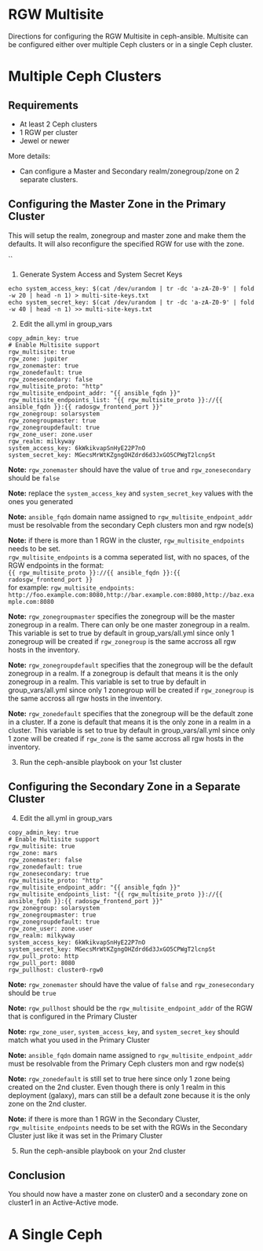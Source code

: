RGW Multisite
=============

Directions for configuring the RGW Multisite in ceph-ansible. Multisite can be configured either over multiple Ceph clusters or in a single Ceph cluster.

# Multiple Ceph Clusters

## Requirements

* At least 2 Ceph clusters
* 1 RGW per cluster
* Jewel or newer

More details:

* Can configure a Master and Secondary realm/zonegroup/zone on 2 separate clusters.

## Configuring the Master Zone in the Primary Cluster

This will setup the realm, zonegroup and master zone and make them the defaults.  It will also reconfigure the specified RGW for use with the zone.

``
1. Generate System Access and System Secret Keys

```
echo system_access_key: $(cat /dev/urandom | tr -dc 'a-zA-Z0-9' | fold -w 20 | head -n 1) > multi-site-keys.txt
echo system_secret_key: $(cat /dev/urandom | tr -dc 'a-zA-Z0-9' | fold -w 40 | head -n 1) >> multi-site-keys.txt
```
2. Edit the all.yml in group_vars

```
copy_admin_key: true
# Enable Multisite support
rgw_multisite: true
rgw_zone: jupiter
rgw_zonemaster: true
rgw_zonedefault: true
rgw_zonesecondary: false
rgw_multisite_proto: "http"
rgw_multisite_endpoint_addr: "{{ ansible_fqdn }}"
rgw_multisite_endpoints_list: "{{ rgw_multisite_proto }}://{{ ansible_fqdn }}:{{ radosgw_frontend_port }}"
rgw_zonegroup: solarsystem
rgw_zonegroupmaster: true
rgw_zonegroupdefault: true
rgw_zone_user: zone.user
rgw_realm: milkyway
system_access_key: 6kWkikvapSnHyE22P7nO
system_secret_key: MGecsMrWtKZgngOHZdrd6d3JxGO5CPWgT2lcnpSt
```

**Note:** `rgw_zonemaster` should have the value of `true` and `rgw_zonesecondary` should be `false`

**Note:** replace the `system_access_key` and `system_secret_key` values with the ones you generated

**Note:** `ansible_fqdn` domain name assigned to `rgw_multisite_endpoint_addr` must be resolvable from the secondary Ceph clusters mon and rgw node(s)

**Note:** if there is more than 1 RGW in the cluster, `rgw_multisite_endpoints` needs to be set.<br/>
`rgw_multisite_endpoints` is a comma seperated list, with no spaces, of the RGW endpoints in the format:<br/>
`{{ rgw_multisite_proto }}://{{ ansible_fqdn }}:{{ radosgw_frontend_port }}`<br/>
for example: `rgw_multisite_endpoints: http://foo.example.com:8080,http://bar.example.com:8080,http://baz.example.com:8080`

**Note:** `rgw_zonegroupmaster` specifies the zonegroup will be the master zonegroup in a realm. There can only be one master zonegroup in a realm. This variable is set to true by default in group_vars/all.yml since only 1 zonegroup will be created if `rgw_zonegroup` is the same accross all rgw hosts in the inventory.

**Note:** `rgw_zonegroupdefault` specifies that the zonegroup will be the default zonegroup in a realm. If a zonegroup is default that means it is the only zonegroup in a realm. This variable is set to true by default in group_vars/all.yml since only 1 zonegroup will be created if `rgw_zonegroup` is the same accross all rgw hosts in the inventory.

**Note:** `rgw_zonedefault` specifies that the zonegroup will be the default zone in a cluster. If a zone is default that means it is the only zone in a realm in a cluster. This variable is set to true by default in group_vars/all.yml since only 1 zone will be created if `rgw_zone` is the same accross all rgw hosts in the inventory.

3. Run the ceph-ansible playbook on your 1st cluster

## Configuring the Secondary Zone in a Separate Cluster

4. Edit the all.yml in group_vars

```
copy_admin_key: true
# Enable Multisite support
rgw_multisite: true
rgw_zone: mars
rgw_zonemaster: false
rgw_zonedefault: true
rgw_zonesecondary: true
rgw_multisite_proto: "http"
rgw_multisite_endpoint_addr: "{{ ansible_fqdn }}"
rgw_multisite_endpoints_list: "{{ rgw_multisite_proto }}://{{ ansible_fqdn }}:{{ radosgw_frontend_port }}"
rgw_zonegroup: solarsystem
rgw_zonegroupmaster: true
rgw_zonegroupdefault: true
rgw_zone_user: zone.user
rgw_realm: milkyway
system_access_key: 6kWkikvapSnHyE22P7nO
system_secret_key: MGecsMrWtKZgngOHZdrd6d3JxGO5CPWgT2lcnpSt
rgw_pull_proto: http
rgw_pull_port: 8080
rgw_pullhost: cluster0-rgw0
```

**Note:** `rgw_zonemaster` should have the value of `false` and `rgw_zonesecondary` should be `true`

**Note:** `rgw_pullhost` should be the `rgw_multisite_endpoint_addr` of the RGW that is configured in the Primary Cluster

**Note:** `rgw_zone_user`, `system_access_key`, and `system_secret_key` should match what you used in the Primary Cluster

**Note:** `ansible_fqdn` domain name assigned to `rgw_multisite_endpoint_addr` must be resolvable from the Primary Ceph clusters mon and rgw node(s)

**Note:** `rgw_zonedefault` is still set to true here since only 1 zone being created on the 2nd cluster. Even though there is only 1 realm in this deployment (galaxy), mars can still be a default zone because it is the only zone on the 2nd cluster.


**Note:** if there is more than 1 RGW in the Secondary Cluster, `rgw_multisite_endpoints` needs to be set with the RGWs in the Secondary Cluster just like it was set in the Primary Cluster

5. Run the ceph-ansible playbook on your 2nd cluster

## Conclusion

You should now have a master zone on cluster0 and a secondary zone on cluster1 in an Active-Active mode.

# A Single Ceph
